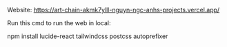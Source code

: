 Website:
https://art-chain-akmk7ylll-nguyn-ngc-anhs-projects.vercel.app/


Run this cmd to run the web in local:

npm install lucide-react tailwindcss postcss autoprefixer
